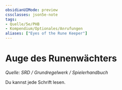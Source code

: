 ```yaml
---
obsidianUIMode: preview
cssclasses: json5e-note
tags:
- Quelle/5e/PHB
- Kompendium/Optionales/Anrufungen
aliases: ["Eyes of the Rune Keeper"]
---
```

# Auge des Runenwächters
*Quelle: SRD / Grundregelwerk / Spielerhandbuch*  

Du kannst jede Schrift lesen.